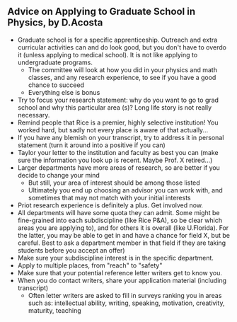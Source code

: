 ## Advice on Applying to Graduate School in Physics, by D.Acosta
- Graduate school is for a specific apprenticeship. Outreach and extra curricular activities can and do look good, but you don't have to overdo it (unless applying to medical school). It is not like applying to undergraduate programs.
   - 	The committee will look at how you did in your physics and math classes, and any research experience, to see if you have a good chance to succeed
   - 	Everything else is bonus
- Try to focus your research statement: why do you want to go to grad school and why this particular area (s)? Long life story is not really necessary.
- Remind people that Rice is a premier, highly selective institution! You worked hard, but sadly not every place is aware of that actually...
- If you have any blemish on your transcript, try to address it in personal statement (turn it around into a positive if you can)
- Taylor your letter to the institution and faculty as best you can (make sure the information you look up is recent. Maybe Prof. X retired...)
- Larger departments have more areas of research, so are better if you decide to change your mind
   - But still, your area of interest should be among those listed
	- Ultimately you end up choosing an advisor you can work with, and sometimes that may not match with your initial interests
- Priot research experience is definitely a plus. Get involved now.
- All departments will have some quota they can admit. Some might be fine-grained into each subdiscipline (like Rice P&A), so be clear which areas you are applying to), and for others it is overall (like U.Florida). For the latter, you may be able to get in and have a chance for field X, but be careful. Best to ask a department member in that field if they are taking students before you accept an offer)
- Make sure your subdiscipline interest is in the specific department. 
- Apply to multiple places, from "reach" to  "safety"
- Make sure that your potential reference letter writers get to know you. 
- When you do contact writers, share your application material (including transcript)
   - Often letter writers are asked to fill in surveys ranking you in areas such as: intellectual ability, writing, speaking, motivation, creativity, maturity, teaching 
